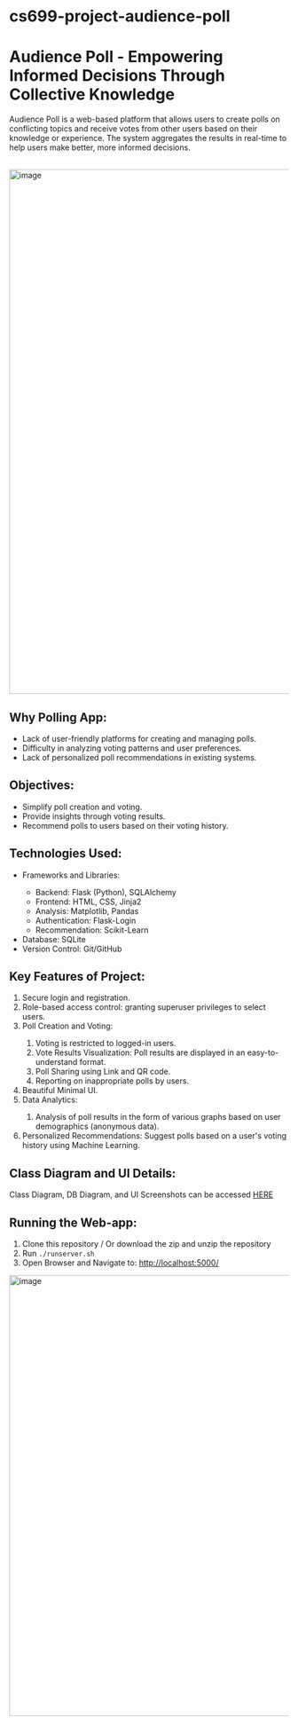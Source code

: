 # cs699-project-audience-poll
# Audience Poll - Empowering Informed Decisions Through Collective Knowledge

Audience Poll is a web-based platform that allows users to create polls on conflicting topics and receive votes from other users based on their knowledge or experience. The system aggregates the results in real-time to help users make better, more informed decisions.<br><br>

<img width="946" alt="image" src="https://github.com/user-attachments/assets/6c63c3a5-15df-4801-910a-c699ac6de621">

## Why Polling App:
<ul>
    <li>Lack of user-friendly platforms for creating and managing polls.</li>
    <li>Difficulty in analyzing voting patterns and user preferences.</li>
    <li>Lack of personalized poll recommendations in existing systems.</li>
</ul>


## Objectives:
<ul>
    <li>Simplify poll creation and voting.</li>
    <li>Provide insights through voting results.</li>
    <li>Recommend polls to users based on their voting history.</li>
</ul>

## Technologies Used:
<ul>
        <li>Frameworks and Libraries:</li>
        <ul>
            <li>Backend: Flask (Python), SQLAlchemy</li>
            <li>Frontend: HTML, CSS, Jinja2</li>
            <li>Analysis: Matplotlib, Pandas</li>
            <li>Authentication: Flask-Login</li>
            <li>Recommendation: Scikit-Learn</li>
        </ul>
        <li>Database: SQLite</li>
        <li>Version Control: Git/GitHub</li>
</ul>


## Key Features of Project:
<ol>
    <li>Secure login and registration.</li>
    <li>Role-based access control: granting superuser privileges to select users.</li>
    <li>Poll Creation and Voting:</li>
    <ol>
        <li>Voting is restricted to logged-in users.</li>
        <li>Vote Results Visualization: Poll results are displayed in an easy-to-understand format.</li>
        <li>Poll Sharing using Link and QR code.</li>
        <li>Reporting on inappropriate polls by users.</li>
    </ol>
    <li>Beautiful Minimal UI.</li>
    <li>Data Analytics:</li>
    <ol>
        <li>Analysis of poll results in the form of various graphs based on user demographics (anonymous data).</li>
    </ol>
    <li>Personalized Recommendations: Suggest polls based on a user's voting history using Machine Learning.</li>
</ol>

## Class Diagram and UI Details:
Class Diagram, DB Diagram, and UI Screenshots can be accessed <a href="https://github.com/VansilChauhan/cs699-project-audience-poll/tree/main/Screenshots">HERE</a>

## Running the Web-app:
1) Clone this repository / Or download the zip and unzip the repository
2) Run `./runserver.sh`
3) Open Browser and Navigate to: <a href="http://localhost:5000/">http://localhost:5000/</a>

<img width="795" alt="image" src="https://github.com/user-attachments/assets/9ef210b7-7def-49ae-8676-54c026d32954">

